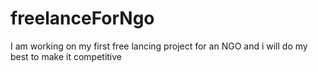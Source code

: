 # freelanceForNgo
I am working on my first free lancing project for an NGO and i will do my best to make it competitive 
